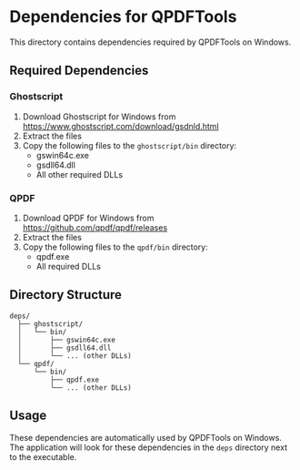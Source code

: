 # Dependencies for QPDFTools

This directory contains dependencies required by QPDFTools on Windows.

## Required Dependencies

### Ghostscript

1. Download Ghostscript for Windows from https://www.ghostscript.com/download/gsdnld.html
2. Extract the files
3. Copy the following files to the `ghostscript/bin` directory:
   - gswin64c.exe
   - gsdll64.dll
   - All other required DLLs

### QPDF

1. Download QPDF for Windows from https://github.com/qpdf/qpdf/releases
2. Extract the files
3. Copy the following files to the `qpdf/bin` directory:
   - qpdf.exe
   - All required DLLs

## Directory Structure

```
deps/
  ├── ghostscript/
  │   └── bin/
  │       ├── gswin64c.exe
  │       ├── gsdll64.dll
  │       └── ... (other DLLs)
  └── qpdf/
      └── bin/
          ├── qpdf.exe
          └── ... (other DLLs)
```

## Usage

These dependencies are automatically used by QPDFTools on Windows. The application will look for these dependencies in the `deps` directory next to the executable.